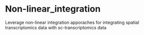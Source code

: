 # Non-linear_integration
 Leverage non-linear integration apporaches for integrating spatial transcriptomics data with sc-transcriptomics data
